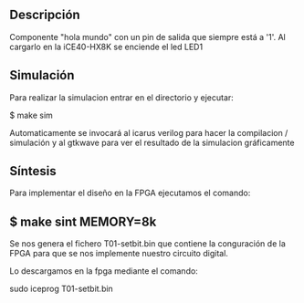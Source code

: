 ## Descripción
Componente "hola mundo" con un pin de salida que siempre está a '1'.
Al cargarlo en la iCE40-HX8K se enciende el led LED1

## Simulación

Para realizar la simulacion entrar en el directorio y ejecutar:

$ make sim

Automaticamente se invocará al icarus verilog para hacer la compilacion / simulación y al gtkwave para ver el resultado de la simulacion gráficamente

## Síntesis

Para implementar el diseño en la FPGA ejecutamos el comando:

$ make sint MEMORY=8k
-
Se nos genera el fichero T01-setbit.bin que contiene la conguración de la FPGA para que se nos implemente nuestro circuito digital.

Lo descargamos en la fpga mediante el comando:

sudo iceprog T01-setbit.bin

